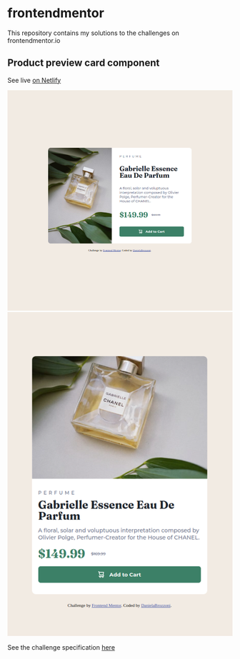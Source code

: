 # frontendmentor
This repository contains my solutions to the challenges on frontendmentor.io

## Product preview card component

See live [on Netlify](https://master--friendly-churros-aeb63b.netlify.app/)

![](img/product-preview-desktop.png)
![](img/product-preview-mobile.png)

See the challenge specification [here](https://www.frontendmentor.io/challenges/product-preview-card-component-GO7UmttRfa)
